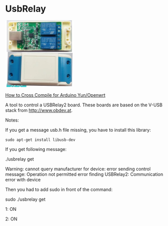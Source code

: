 UsbRelay
========

![ScreenShot](https://raw.githubusercontent.com/sonnyyu/UsbRelay/master/usbrelay.png)

[How to Cross Compile for Arduino Yun/Openwrt](https://raw.githubusercontent.com/sonnyyu/UsbRelay/master/compileforarduinoyun.md)

A tool to control a USBRelay2 board.
These boards are based on the V-USB stack from http://www.obdev.at.

Notes:

If you get a message usb.h file missing, you have to install this library:

	sudo apt-get install libusb-dev

If you get following message:

./usbrelay get

Warning: cannot query manufacturer for device: error sending control message: Operation not permitted
error finding USBRelay2: Communication error with device

Then you had to add sudo in front of the command:

sudo ./usbrelay get

 1: ON

 2: ON
 
 
